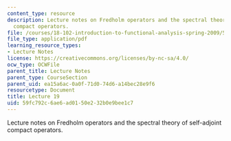 ```yaml
---
content_type: resource
description: Lecture notes on Fredholm operators and the spectral theory of self-adjoint
  compact operators.
file: /courses/18-102-introduction-to-functional-analysis-spring-2009/59fc792c6ae6ad0150e232b0e9bee1c7_MIT18_102s09_lec19.pdf
file_type: application/pdf
learning_resource_types:
- Lecture Notes
license: https://creativecommons.org/licenses/by-nc-sa/4.0/
ocw_type: OCWFile
parent_title: Lecture Notes
parent_type: CourseSection
parent_uid: ea15a6ac-0a0f-71d0-74d6-a14bec28e9f6
resourcetype: Document
title: Lecture 19
uid: 59fc792c-6ae6-ad01-50e2-32b0e9bee1c7
---
```

Lecture notes on Fredholm operators and the spectral theory of self-adjoint compact operators.